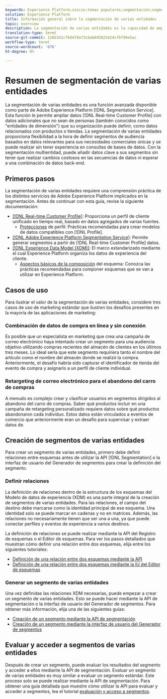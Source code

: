 ```yaml
---
keywords: Experience Platform;inicio;temas populares;segmentación;segmentación;servicio de segmentos;segmentos;segmentos;varias entidades;segmentación multientidad;segmentos multientidad;
solution: Experience Platform
title: Información general sobre la segmentación de varias entidades
topic: overview
description: La segmentación de varias entidades es la capacidad de ampliar los datos del perfil con datos adicionales basados en productos, tiendas u otras clases que no sean de perfil. Una vez conectados, los datos de clases adicionales estarán disponibles como si fueran nativos del esquema de perfil.
translation-type: tm+mt
source-git-commit: 126b3d1cf6d47da73c6ab045825424cf6f99e5ac
workflow-type: tm+mt
source-wordcount: '676'
ht-degree: 0%

---
```



# Resumen de segmentación de varias entidades

La segmentación de varias entidades es una función avanzada disponible como parte de Adobe Experience Platform [!DNL Segmentation Service]. Esta función le permite ampliar datos [!DNL Real-time Customer Profile] con datos adicionales que no sean de personas (también conocidos como &quot;entidades de dimensión&quot;) que su organización puede definir, como datos relacionados con productos o tiendas. La segmentación de varias entidades proporciona flexibilidad a la hora de definir segmentos de audiencia basados en datos relevantes para sus necesidades comerciales únicas y se puede realizar sin tener experiencia en consultas de bases de datos. Con la segmentación multientidad, puede añadir datos clave a sus segmentos sin tener que realizar cambios costosos en las secuencias de datos ni esperar a una combinación de datos back-end.

## Primeros pasos

La segmentación de varias entidades requiere una comprensión práctica de los distintos servicios de Adobe Experience Platform implicados en la segmentación. Antes de continuar con esta guía, revise la siguiente documentación:

* [[!DNL Real-time Customer Profile]](../profile/home.md): Proporciona un perfil de cliente unificado en tiempo real, basado en datos agregados de varias fuentes.
   * [Protecciones](../profile/guardrails.md) de perfil: Prácticas recomendadas para crear modelos de datos compatibles con  [!DNL Profile].
* [[!DNL Adobe Experience Platform Segmentation Service]](./home.md): Permite generar segmentos a partir de  [!DNL Real-time Customer Profile] datos.
* [[!DNL Experience Data Model (XDM)]](../xdm/home.md): El marco estandarizado mediante el cual Experience Platform organiza los datos de experiencia del cliente.
   * [Aspectos básicos de la composición](../xdm/schema/composition.md#union) del esquema: Conozca las prácticas recomendadas para componer esquemas que se van a utilizar en Experience Platform.

## Casos de uso

Para ilustrar el valor de la segmentación de varias entidades, considere tres casos de uso de marketing estándar que ilustren los desafíos presentes en la mayoría de las aplicaciones de marketing:

### Combinación de datos de compra en línea y sin conexión

Es posible que un especialista en marketing que crea una campaña de correo electrónico haya intentado crear un segmento para una audiencia objetivo utilizando compras recientes del almacén de clientes en los últimos tres meses. Lo ideal sería que este segmento requiriera tanto el nombre del artículo como el nombre del almacén donde se realizó la compra. Anteriormente, el desafío habría sido capturar el identificador de tienda del evento de compra y asignarlo a un perfil de cliente individual.

### Retargeting de correo electrónico para el abandono del carro de compras

A menudo es complejo crear y clasificar usuarios en segmentos dirigidos al abandono del carro de compras. Saber qué productos incluir en una campaña de retargeting personalizado requiere datos sobre qué productos abandonaron cada individuo. Estos datos están vinculados a eventos de comercio que anteriormente eran un desafío para supervisar y extraer datos de.

## Creación de segmentos de varias entidades

Para crear un segmento de varias entidades, primero debe definir relaciones entre esquemas antes de utilizar la API [!DNL Segmentation] o la interfaz de usuario del Generador de segmentos para crear la definición del segmento.

### Definir relaciones

La definición de relaciones dentro de la estructura de los esquemas del Modelo de datos de experiencia (XDM) es una parte integral de la creación de segmentos de varias entidades. Para las relaciones, el campo del destino debe marcarse como la identidad principal de ese esquema. Una identidad solo se puede marcar en cadenas y no en matrices. Además, las relaciones no necesariamente tienen que ser una a una, ya que puede conectar perfiles y eventos de experiencia a varios destinos.

La definición de relaciones se puede realizar mediante la API del Registro de esquemas o el Editor de esquemas. Para ver los pasos detallados que muestran cómo definir una relación entre dos esquemas, elija entre los siguientes tutoriales:

* [Definición de una relación entre dos esquemas mediante la API](../xdm/tutorials/relationship-api.md)
* [Definición de una relación entre dos esquemas mediante la IU del Editor de esquemas](../xdm/tutorials/relationship-ui.md)

### Generar un segmento de varias entidades

Una vez definidas las relaciones XDM necesarias, puede empezar a crear un segmento de varias entidades. Esto se puede hacer mediante la API de segmentación o la interfaz de usuario del Generador de segmentos. Para obtener más información, elija una de las siguientes guías:

* [Creación de un segmento mediante la API de segmentación](./tutorials/create-a-segment.md)
* [Creación de un segmento mediante la interfaz de usuario del Generador de segmentos](./ui/overview.md)

## Evaluar y acceder a segmentos de varias entidades

Después de crear un segmento, puede evaluar los resultados del segmento y acceder a ellos mediante la API de segmentación. Evaluar un segmento de varias entidades es muy similar a evaluar un segmento estándar. Este proceso solo se puede realizar mediante la API de segmentación. Para obtener una guía detallada que muestre cómo utilizar la API para evaluar y acceder a segmentos, lea el tutorial [evaluación y acceso a segmentos](./tutorials/evaluate-a-segment.md).
